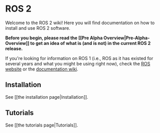 # ROS 2
Welcome to the ROS 2 wiki!  Here you will find documentation on how to install and use ROS 2 software.

**Before you begin, please read the [[Pre Alpha Overview|Pre-Alpha-Overview]] to get an idea of what is (and is not) in the current ROS 2 release.**

If you're looking for information on ROS 1 (i.e., ROS as it has existed for several years and what you might be using right now), check the [ROS website](http://www.ros.org) or the [documentation wiki](http://wiki.ros.org).

## Installation
See [[the installation page|Installation]].

## Tutorials
See [[the tutorials page|Tutorials]].